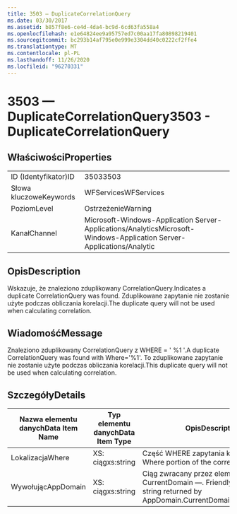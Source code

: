 ```yaml
---
title: 3503 — DuplicateCorrelationQuery
ms.date: 03/30/2017
ms.assetid: b857f8e6-ce4d-4da4-bc9d-6cd63fa558a4
ms.openlocfilehash: e1e64824ee9a95757ed7c00aa17fa80898219401
ms.sourcegitcommit: bc293b14af795e0e999e3304dd40c0222cf2ffe4
ms.translationtype: MT
ms.contentlocale: pl-PL
ms.lasthandoff: 11/26/2020
ms.locfileid: "96270331"
---
```

# <a name="3503---duplicatecorrelationquery"></a><span data-ttu-id="05e90-102">3503 — DuplicateCorrelationQuery</span><span class="sxs-lookup"><span data-stu-id="05e90-102">3503 - DuplicateCorrelationQuery</span></span>

## <a name="properties"></a><span data-ttu-id="05e90-103">Właściwości</span><span class="sxs-lookup"><span data-stu-id="05e90-103">Properties</span></span>  
  
|||  
|-|-|  
|<span data-ttu-id="05e90-104">ID (Identyfikator)</span><span class="sxs-lookup"><span data-stu-id="05e90-104">ID</span></span>|<span data-ttu-id="05e90-105">3503</span><span class="sxs-lookup"><span data-stu-id="05e90-105">3503</span></span>|  
|<span data-ttu-id="05e90-106">Słowa kluczowe</span><span class="sxs-lookup"><span data-stu-id="05e90-106">Keywords</span></span>|<span data-ttu-id="05e90-107">WFServices</span><span class="sxs-lookup"><span data-stu-id="05e90-107">WFServices</span></span>|  
|<span data-ttu-id="05e90-108">Poziom</span><span class="sxs-lookup"><span data-stu-id="05e90-108">Level</span></span>|<span data-ttu-id="05e90-109">Ostrzeżenie</span><span class="sxs-lookup"><span data-stu-id="05e90-109">Warning</span></span>|  
|<span data-ttu-id="05e90-110">Kanał</span><span class="sxs-lookup"><span data-stu-id="05e90-110">Channel</span></span>|<span data-ttu-id="05e90-111">Microsoft-Windows-Application Server-Applications/Analytics</span><span class="sxs-lookup"><span data-stu-id="05e90-111">Microsoft-Windows-Application Server-Applications/Analytic</span></span>|  
  
## <a name="description"></a><span data-ttu-id="05e90-112">Opis</span><span class="sxs-lookup"><span data-stu-id="05e90-112">Description</span></span>  

 <span data-ttu-id="05e90-113">Wskazuje, że znaleziono zduplikowany CorrelationQuery.</span><span class="sxs-lookup"><span data-stu-id="05e90-113">Indicates a duplicate CorrelationQuery was found.</span></span> <span data-ttu-id="05e90-114">Zduplikowane zapytanie nie zostanie użyte podczas obliczania korelacji.</span><span class="sxs-lookup"><span data-stu-id="05e90-114">The duplicate query will not be used when calculating correlation.</span></span>  
  
## <a name="message"></a><span data-ttu-id="05e90-115">Wiadomość</span><span class="sxs-lookup"><span data-stu-id="05e90-115">Message</span></span>  

 <span data-ttu-id="05e90-116">Znaleziono zduplikowany CorrelationQuery z WHERE = ' %1 '.</span><span class="sxs-lookup"><span data-stu-id="05e90-116">A duplicate CorrelationQuery was found with Where='%1'.</span></span> <span data-ttu-id="05e90-117">To zduplikowane zapytanie nie zostanie użyte podczas obliczania korelacji.</span><span class="sxs-lookup"><span data-stu-id="05e90-117">This duplicate query will not be used when calculating correlation.</span></span>  
  
## <a name="details"></a><span data-ttu-id="05e90-118">Szczegóły</span><span class="sxs-lookup"><span data-stu-id="05e90-118">Details</span></span>  
  
|<span data-ttu-id="05e90-119">Nazwa elementu danych</span><span class="sxs-lookup"><span data-stu-id="05e90-119">Data Item Name</span></span>|<span data-ttu-id="05e90-120">Typ elementu danych</span><span class="sxs-lookup"><span data-stu-id="05e90-120">Data Item Type</span></span>|<span data-ttu-id="05e90-121">Opis</span><span class="sxs-lookup"><span data-stu-id="05e90-121">Description</span></span>|  
|--------------------|--------------------|-----------------|  
|<span data-ttu-id="05e90-122">Lokalizacja</span><span class="sxs-lookup"><span data-stu-id="05e90-122">Where</span></span>|<span data-ttu-id="05e90-123">XS: ciąg</span><span class="sxs-lookup"><span data-stu-id="05e90-123">xs:string</span></span>|<span data-ttu-id="05e90-124">Część WHERE zapytania korelacji.</span><span class="sxs-lookup"><span data-stu-id="05e90-124">The Where portion of the correlation query.</span></span>|  
|<span data-ttu-id="05e90-125">Wywołując</span><span class="sxs-lookup"><span data-stu-id="05e90-125">AppDomain</span></span>|<span data-ttu-id="05e90-126">XS: ciąg</span><span class="sxs-lookup"><span data-stu-id="05e90-126">xs:string</span></span>|<span data-ttu-id="05e90-127">Ciąg zwracany przez element AppDomain. CurrentDomain —. FriendlyName.</span><span class="sxs-lookup"><span data-stu-id="05e90-127">The string returned by AppDomain.CurrentDomain.FriendlyName.</span></span>|
